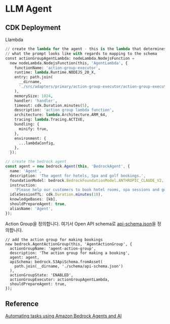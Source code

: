 # LLM Agent

## CDK Deployment

Llambda

```python
// create the lambda for the agent - this is the lambda that determines
// what the prompt looks like with regards to mapping to the schema
const actionGroupAgentLambda: nodeLambda.NodejsFunction =
  new nodeLambda.NodejsFunction(this, 'AgentLambda', {
    functionName: 'action-group-executor',
    runtime: lambda.Runtime.NODEJS_20_X,
    entry: path.join(
      __dirname,
      './src/adapters/primary/action-group-executor/action-group-executor.adapter.ts'
    ),
    memorySize: 1024,
    handler: 'handler',
    timeout: cdk.Duration.minutes(5),
    description: 'action group lambda function',
    architecture: lambda.Architecture.ARM_64,
    tracing: lambda.Tracing.ACTIVE,
    bundling: {
      minify: true,
    },
    environment: {
      ...lambdaConfig,
    },
  });
```

```typescript
// create the bedrock agent
const agent = new bedrock.Agent(this, 'BedrockAgent', {
  name: 'Agent',
  description: 'The agent for hotels, Spa and golf bookings.',
  foundationModel: bedrock.BedrockFoundationModel.ANTHROPIC_CLAUDE_V2,
  instruction:
    'Please help our customers to book hotel rooms, spa sessions and golf bookings; whilst providing them with any special offers depending on the day and booking type, make them aware of any opening times or prices before they complete the booking, and also take into consideration our hotel policies.',
  idleSessionTTL: cdk.Duration.minutes(10),
  knowledgeBases: [kb],
  shouldPrepareAgent: true,
  aliasName: 'Agent',
});
```

Action Group을 정의합니다. 여기서 Open API schema로 [api-schema.json](https://github.com/kyopark2014/llm-agent/blob/main/schema/api-schema.json)을 정의합니다.

```typescirpt
// add the action group for making bookings
new bedrock.AgentActionGroup(this, 'AgentActionGroup', {
  actionGroupName: 'agent-action-group',
  description: 'The action group for making a booking',
  agent: agent,
  apiSchema: bedrock.S3ApiSchema.fromAsset(
    path.join(__dirname, './schema/api-schema.json')
  ),
  actionGroupState: 'ENABLED',
  actionGroupExecutor: actionGroupAgentLambda,
  shouldPrepareAgent: true,
});
```



## Reference

[Automating tasks using Amazon Bedrock Agents and AI](https://blog.serverlessadvocate.com/automating-tasks-using-amazon-bedrock-agents-and-ai-4b6fb8856589)

